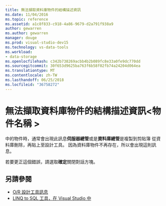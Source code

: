 ```yaml
---
title: 無法擷取資料庫物件的結構描述資訊
ms.date: 11/04/2016
ms.topic: reference
ms.assetid: a1c8f833-c918-4a86-9679-d2a791f938a9
author: gewarren
ms.author: gewarren
manager: douge
ms.prod: visual-studio-dev15
ms.technology: vs-data-tools
ms.workload:
- data-storage
ms.openlocfilehash: c342b738269acbb4b2b089fc8e33a0fe9dc770dd
ms.sourcegitcommit: 30f653d9625ba763f6b58f02fb74a24204d064ea
ms.translationtype: MT
ms.contentlocale: zh-TW
ms.lasthandoff: 06/25/2018
ms.locfileid: "36758272"
---
```

# <a name="could-not-retrieve-schema-information-for-database-object-object-name"></a>無法擷取資料庫物件的結構描述資訊\<物件名稱 >

中的物件時，通常會出現此訊息**伺服器總管**或是**資料庫總管**是複製到剪貼簿 從資料庫刪除，再貼上至設計工具。 因為資料庫物件不再存在，所以會出現這則訊息。

若要更正這個錯誤，請選取**確定**關閉對話方塊。

## <a name="see-also"></a>另請參閱

- [O/R 設計工具訊息](../data-tools/o-r-designer-messages.md)
- [LINQ to SQL 工具，在 Visual Studio 中](../data-tools/linq-to-sql-tools-in-visual-studio2.md)